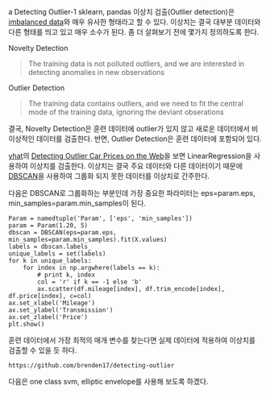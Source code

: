 a
Detecting Outlier-1
sklearn, pandas
이상치 검출(Outlier detection)은 [imbalanced data](http://cohesive-beach-456.appspot.com/page/5144752345317376)와 매우 유사한 형태라고 할 수 있다.
이상치는 결국 대부분 데이터와 다른 형태를 띄고 있고 매우 소수가 된다.
좀 더 살펴보기 전에 몇가지 정의하도록 한다.

Novelty Detection
> The training data is not polluted outliers, and we are interested in detecting
> anomalies in new observations

Outlier Detection
> The training data contains outliers, and we need to fit the central
> mode of the training data, ignoring the deviant obserations

결국, Novelty Detection은 훈련 데이터에 outlier가 있지 않고 새로운 데이터에서 비이상적인 데이터를 검출한다.
반면, Outlier Detection은 훈련 데이터에 포함되어 있다.

[yhat](http://yhathq.com/)의 [Detecting Outlier Car Prices on the Web](http://blog.yhathq.com/posts/detecting-outlier-car-prices-on-the-web.html)을 보면 LinearRegression을 사용하여 이상치를 검출한다.
이상치는 결국 주요 데이터와 다른 데이터이기 때문에 [DBSCAN](http://scikit-learn.org/stable/modules/generated/sklearn.cluster.DBSCAN.html)을 사용하여 그룹화 되지 못한 데이터를 이상치로 간주한다.

다음은 DBSCAN로 그룹화하는 부분인데 가장 중요한 파라미터는 eps=param.eps, min_samples=param.min_samples이 된다.

    Param = namedtuple('Param', ['eps', 'min_samples'])
    param = Param(1.20, 5)
    dbscan = DBSCAN(eps=param.eps, min_samples=param.min_samples).fit(X.values)
    labels = dbscan.labels_
    unique_labels = set(labels)
    for k in unique_labels:
        for index in np.argwhere(labels == k):
            # print k, index
            col = 'r' if k == -1 else 'b'
            ax.scatter(df.mileage[index], df.trim_encode[index], df.price[index], c=col)
    ax.set_xlabel('Mileage')
    ax.set_ylabel('Transmission')
    ax.set_zlabel('Price')
    plt.show()

훈련 데이터에서 가장 최적의 매개 변수를 찾는다면 실제 데이터에 적용하여 이상치를 검출할 수 있을 듯 하다.

    https://github.com/brenden17/detecting-outlier  

다음은 one class svm, elliptic envelope를 사용해 보도록 하겠다.